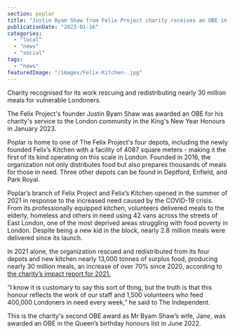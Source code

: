```yaml
---
section: poplar
title: "Justin Byam Shaw from Felix Project charity receives an OBE in the King's honours"
publicationDate: "2023-01-16"
categories: 
  - "local"
  - "news"
  - "social"
tags: 
  - "news"
featuredImage: "/images/Felix-Kitchen-.jpg"
---
```


Charity recognised for its work rescuing and redistributing nearly 30 million meals for vulnerable Londoners.

The Felix Project's founder Justin Byam Shaw was awarded an OBE for his charity's service to the London community in the King's New Year Honours in January 2023. 
  
Poplar is home to one of The Felix Project's four depots, including the newly founded Felix’s Kitchen with a facility of 4087 square meters - making it the first of its kind operating on this scale in London. Founded in 2016, the organization not only distributes food but also prepares thousands of meals for those in need. Three other depots can be found in Deptford, Enfield, and Park Royal.  
  
Poplar’s branch of Felix Project and Felix’s Kitchen opened in the summer of 2021 in response to the increased need caused by the COVID-19 crisis. From its professionally equipped kitchen, volunteers delivered meals to the elderly, homeless and others in need using 42 vans across the streets of East London, one of the most deprived areas struggling with food poverty in London. Despite being a new kid in the block, nearly 2.8 million meals were delivered since its launch.  

In 2021 alone, the organization rescued and redistributed from its four depots and new kitchen nearly 13,000 tonnes of surplus food, producing nearly 30 million meals, an increase of over 70% since 2020, according to [the charity’s impact report for 2021.](https://thefelixproject.org/uploads/files/Felix-Project-Annual-Report-Feb-22-v6-DIGITAL.pdf)

“I know it is customary to say this sort of thing, but the truth is that this honour reflects the work of our staff and 1,500 volunteers who feed 400,000 Londoners in need every week,” he said to The Independent.  

This is the charity's second OBE award as Mr Byam Shaw’s wife, Jane, was awarded an OBE in the Queen’s birthday honours list in June 2022.
